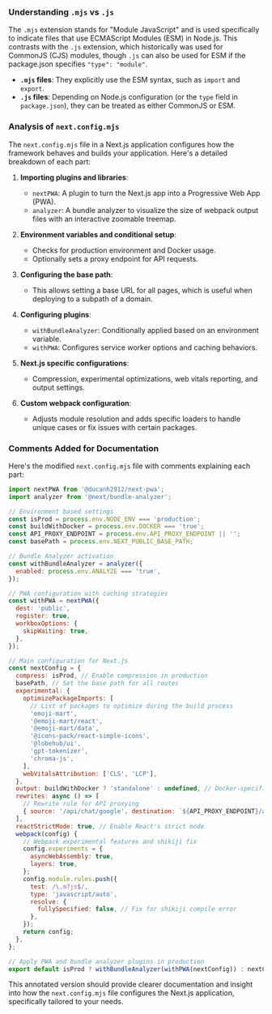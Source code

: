 ### Understanding `.mjs` vs `.js`

The `.mjs` extension stands for "Module JavaScript" and is used specifically to indicate files that use ECMAScript Modules (ESM) in Node.js. This contrasts with the `.js` extension, which historically was used for CommonJS (CJS) modules, though `.js` can also be used for ESM if the package.json specifies `"type": "module"`.

- **`.mjs` files**: They explicitly use the ESM syntax, such as `import` and `export`.
- **`.js` files**: Depending on Node.js configuration (or the `type` field in `package.json`), they can be treated as either CommonJS or ESM.

### Analysis of `next.config.mjs`

The `next.config.mjs` file in a Next.js application configures how the framework behaves and builds your application. Here's a detailed breakdown of each part:

1. **Importing plugins and libraries**:

   - `nextPWA`: A plugin to turn the Next.js app into a Progressive Web App (PWA).
   - `analyzer`: A bundle analyzer to visualize the size of webpack output files with an interactive zoomable treemap.

2. **Environment variables and conditional setup**:

   - Checks for production environment and Docker usage.
   - Optionally sets a proxy endpoint for API requests.

3. **Configuring the base path**:

   - This allows setting a base URL for all pages, which is useful when deploying to a subpath of a domain.

4. **Configuring plugins**:

   - `withBundleAnalyzer`: Conditionally applied based on an environment variable.
   - `withPWA`: Configures service worker options and caching behaviors.

5. **Next.js specific configurations**:

   - Compression, experimental optimizations, web vitals reporting, and output settings.

6. **Custom webpack configuration**:
   - Adjusts module resolution and adds specific loaders to handle unique cases or fix issues with certain packages.

### Comments Added for Documentation

Here's the modified `next.config.mjs` file with comments explaining each part:

```javascript
import nextPWA from '@ducanh2912/next-pwa';
import analyzer from '@next/bundle-analyzer';

// Environment based settings
const isProd = process.env.NODE_ENV === 'production';
const buildWithDocker = process.env.DOCKER === 'true';
const API_PROXY_ENDPOINT = process.env.API_PROXY_ENDPOINT || '';
const basePath = process.env.NEXT_PUBLIC_BASE_PATH;

// Bundle Analyzer activation
const withBundleAnalyzer = analyzer({
  enabled: process.env.ANALYZE === 'true',
});

// PWA configuration with caching strategies
const withPWA = nextPWA({
  dest: 'public',
  register: true,
  workboxOptions: {
    skipWaiting: true,
  },
});

// Main configuration for Next.js
const nextConfig = {
  compress: isProd, // Enable compression in production
  basePath, // Set the base path for all routes
  experimental: {
    optimizePackageImports: [
      // List of packages to optimize during the build process
      'emoji-mart',
      '@emoji-mart/react',
      '@emoji-mart/data',
      '@icons-pack/react-simple-icons',
      '@lobehub/ui',
      'gpt-tokenizer',
      'chroma-js',
    ],
    webVitalsAttribution: ['CLS', 'LCP'],
  },
  output: buildWithDocker ? 'standalone' : undefined, // Docker-specific build output
  rewrites: async () => [
    // Rewrite rule for API proxying
    { source: '/api/chat/google', destination: `${API_PROXY_ENDPOINT}/api/chat/google` },
  ],
  reactStrictMode: true, // Enable React's strict mode
  webpack(config) {
    // Webpack experimental features and shikiji fix
    config.experiments = {
      asyncWebAssembly: true,
      layers: true,
    };
    config.module.rules.push({
      test: /\.m?js$/,
      type: 'javascript/auto',
      resolve: {
        fullySpecified: false, // Fix for shikiji compile error
      },
    });
    return config;
  },
};

// Apply PWA and bundle analyzer plugins in production
export default isProd ? withBundleAnalyzer(withPWA(nextConfig)) : nextConfig;
```

This annotated version should provide clearer documentation and insight into how the `next.config.mjs` file configures the Next.js application, specifically tailored to your needs.
